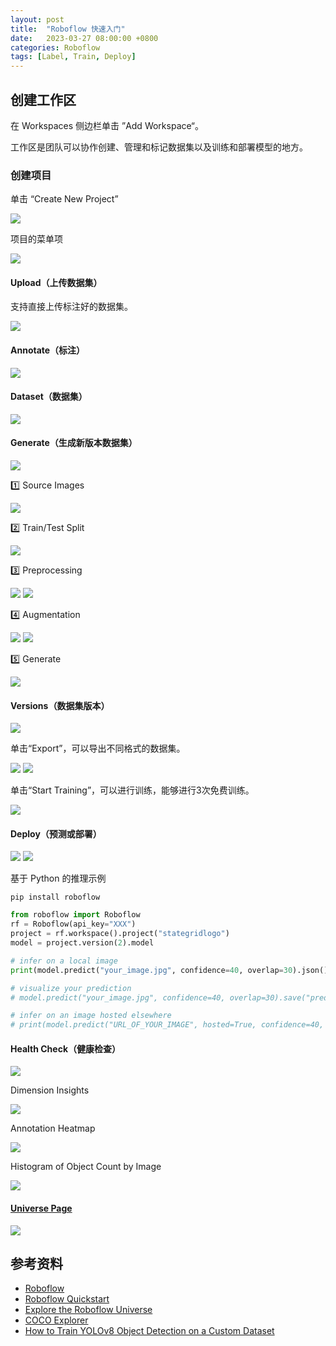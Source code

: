 ```yaml
---
layout: post
title:  "Roboflow 快速入门"
date:   2023-03-27 08:00:00 +0800
categories: Roboflow
tags: [Label, Train, Deploy]
---
```


## 创建工作区
在 Workspaces 侧边栏单击 ”Add Workspace“。

工作区是团队可以协作创建、管理和标记数据集以及训练和部署模型的地方。

### 创建项目
单击 “Create New Project”

![](/images/2023/roboflow/create-project.jpg)

项目的菜单项

![](/images/2023/roboflow/project-menu.jpg)

#### Upload（上传数据集）
支持直接上传标注好的数据集。

![](/images/2023/roboflow/upload.jpg)

#### Annotate（标注）
![](/images/2023/roboflow/annotate.jpg)

#### Dataset（数据集）
![](/images/2023/roboflow/dataset.jpg)

#### Generate（生成新版本数据集）

![](/images/2023/roboflow/generate-new-version.jpg)

1️⃣ Source Images

![](/images/2023/roboflow/generate-new-version-source-images.jpg)

2️⃣ Train/Test Split

![](/images/2023/roboflow/generate-new-version-train-test-split.jpg)

3️⃣ Preprocessing

![](/images/2023/roboflow/generate-new-version-preprocessing.jpg)
![](/images/2023/roboflow/generate-new-version-preprocessing-options.jpg)

4️⃣ Augmentation

![](/images/2023/roboflow/generate-new-version-augmentation.jpg)
![](/images/2023/roboflow/generate-new-version-augmentation-options.jpg)

5️⃣ Generate

![](/images/2023/roboflow/generate-new-version-generate.jpg)

#### Versions（数据集版本）
![](/images/2023/roboflow/versions.jpg)

单击“Export”，可以导出不同格式的数据集。

![](/images/2023/roboflow/versions-export.jpg)
![](/images/2023/roboflow/versions-export-format.jpg)

单击“Start Training”，可以进行训练，能够进行3次免费训练。

![](/images/2023/roboflow/versions-train.jpg)

#### Deploy（预测或部署）
![](/images/2023/roboflow/deploy1.jpg)
![](/images/2023/roboflow/deploy2.jpg)

基于 Python 的推理示例
```shell
pip install roboflow
```

```py
from roboflow import Roboflow
rf = Roboflow(api_key="XXX")
project = rf.workspace().project("stategridlogo")
model = project.version(2).model

# infer on a local image
print(model.predict("your_image.jpg", confidence=40, overlap=30).json())

# visualize your prediction
# model.predict("your_image.jpg", confidence=40, overlap=30).save("prediction.jpg")

# infer on an image hosted elsewhere
# print(model.predict("URL_OF_YOUR_IMAGE", hosted=True, confidence=40, overlap=30).json())
```

#### Health Check（健康检查）
![](/images/2023/roboflow/health-check.jpg)

Dimension Insights

![](/images/2023/roboflow/health-check-dimension-insights.jpg)

Annotation Heatmap

![](/images/2023/roboflow/health-check-annotation-heatmap.jpg)

Histogram of Object Count by Image

![](/images/2023/roboflow/health-check-histogram-of-object-count.jpg)

#### [Universe Page](https://universe.roboflow.com/stategridlogodetection/stategridlogo)
![](/images/2023/roboflow/universe-page.jpg)

## 参考资料
* [Roboflow](https://roboflow.com/)
* [Roboflow Quickstart](https://github.com/roboflow/quickstart-python)
* [Explore the Roboflow Universe](https://universe.roboflow.com/)
* [COCO Explorer](https://cocodataset.org/#explore)
* [How to Train YOLOv8 Object Detection on a Custom Dataset](https://blog.roboflow.com/how-to-train-yolov8-on-a-custom-dataset/)
